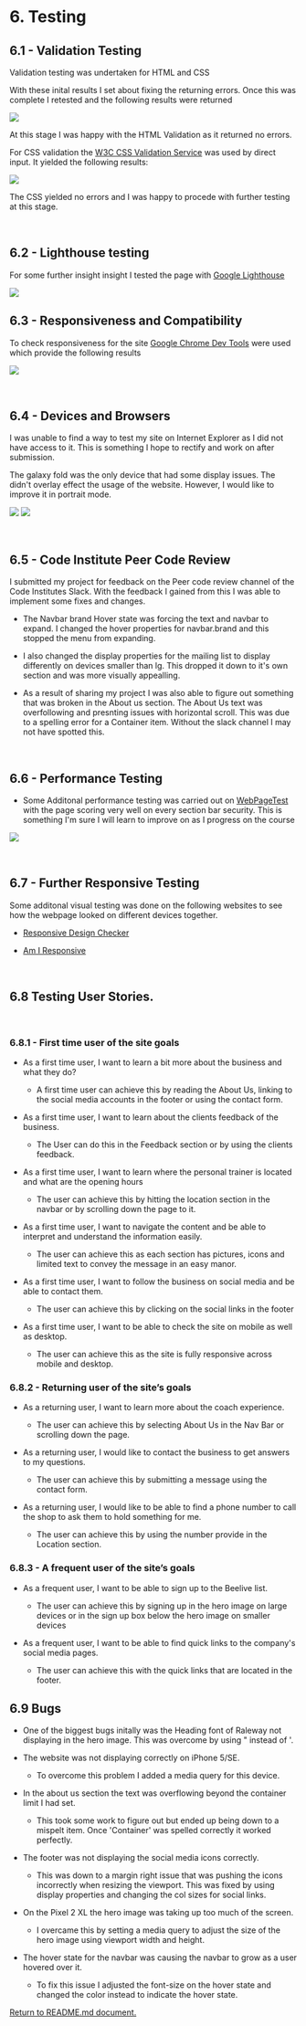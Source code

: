 # 6. Testing


## 6.1 - Validation Testing 

Validation testing was undertaken for HTML and CSS


With these inital results I set about fixing the returning errors. Once this was complete I retested and the following results were returned

<img src="readme_files/readmefilesimgs/htmlvalidator.png" style="margin: 0;">

At this stage I was happy with the HTML Validation as it returned no errors. 


For CSS validation the [W3C CSS Validation Service](https://jigsaw.w3.org/css-validator/) was used by direct input. It yielded the following results:

<img src="readme_files/readmefilesimgs/cssvalidator.png" style="margin: 0;">

The CSS yielded no errors and I was happy to procede with further testing at this stage. 
<p>&nbsp;</p>

## 6.2 - Lighthouse testing

For some further insight insight I tested the page with [Google Lighthouse](https://developers.google.com/web/tools/lighthouse)


<img src="readme_files/readmefilesimgs/lighthousetesting.png" style="margin:0;">



## 6.3 - Responsiveness and Compatibility

To check responsiveness for the site [Google Chrome Dev Tools](https://developers.google.com/web/tools/chrome-devtools) were used which provide the following results 

<img src="readme_files/readmefilesimgs/responsivebreak.png" style="margin:0;">

<p>&nbsp;</p>

## 6.4 - Devices and Browsers

I was unable to find a way to test my site on Internet Explorer as I did not have access to it. This is something I hope to rectify and work on after submission. 

The galaxy fold was the only device that had some display issues. The didn't overlay effect the usage of the website. However, I would like to improve it in portrait mode.

<img src="readme_files/readmefilesimgs/devtest.png" style="margin:0;">

<img src="readme_files/readmefilesimgs/brtest.png" style="margin:0;">

<p>&nbsp;</p>

## 6.5 - Code Institute Peer Code Review

I submitted my project for feedback on the Peer code review channel of the Code Institutes Slack. With the feedback I gained from this I was able to implement some fixes and changes.

- The Navbar brand Hover state was forcing the text and navbar to expand. I changed the hover properties for navbar.brand and this stopped the menu from expanding.

- I also changed the display properties for the mailing list to display differently on devices smaller than lg. This dropped it down to it's own section and was more visually appealling. 

- As a result of sharing my project I was also able to figure out something that was broken in the About us section. The About Us text was overfollowing and presnting issues with horizontal scroll. This was due to a spelling error for a Container item. Without the slack channel I may not have spotted this. 

<p>&nbsp;</p>

## 6.6 - Performance Testing 

- Some Additonal performance testing was carried out on [WebPageTest](https://www.webpagetest.org/) with the page scoring very well on every section bar security. This is something I'm sure I will learn to improve on as I progress on the course

<img src="readme_files/readmefilesimgs/webtest.png" style="margin:0;">

<p>&nbsp;</p>

## 6.7 - Further Responsive Testing

Some additonal visual testing was done on the following websites to see how the webpage looked on different devices together.

- [Responsive Design Checker](https://www.responsivedesignchecker.com/)

- [Am I Responsive](http://ami.responsivedesign.is/)

<p>&nbsp;</p>

## 6.8 Testing User Stories. 
<p>&nbsp;</p>

### 6.8.1 - First time user of the site goals

- As a first time user, I want to learn a bit more about the business and what they do?
    - A first time user can achieve this by reading the About Us, linking to the social media accounts in the footer or using the contact form.

- As a first time user, I want to learn about the clients feedback of the business. 
    - The User can do this in the Feedback section or by using the clients feedback.

- As a first time user, I want to learn where the personal trainer is located and what are the opening hours
    - The user can achieve this by hitting the location section in the navbar or by scrolling down the page to it.

- As a first time user, I want to navigate the content and be able to interpret and understand the information easily.
    - The user can achieve this as each section has pictures, icons and limited text to convey the message in an easy manor.

- As a first time user, I want to follow the business on social media and be able to contact them. 
    - The user can achieve this by clicking on the social links in the footer

- As a first time user, I want to be able to check the site on mobile as well as desktop. 
    - The user can achieve this as the site is fully responsive across mobile and desktop. 

### 6.8.2 - Returning user of the site’s goals

- As a returning user, I want to learn more about the coach experience.
    - The user can achieve this by selecting About Us in the Nav Bar or scrolling down the page. 

- As a returning user, I would like to contact the business to get answers to my questions. 
    - The user can achieve this by submitting a message using the contact form. 

- As a returning user, I would like to be able to find a phone number to call the shop to ask them to hold something for me. 
    - The user can achieve this by using the number provide in the Location section.

### 6.8.3 - A frequent user of the site’s goals

- As a frequent user, I want to be able to sign up to the Beelive list.
    - The user can achieve this by signing up in the hero image on large devices or in the sign up box below the hero image on smaller devices

- As a frequent user, I want to be able to find quick links to the company's social media pages. 
    - The user can achieve this with the quick links that are located in the footer. 


## 6.9 Bugs 

- One of the biggest bugs initally was the Heading font of Raleway not displaying in the hero image. This was overcome by using " instead of '. 

- The website was not displaying correctly on iPhone 5/SE.
    - To overcome this problem I added a media query for this device. 

- In the about us section the text was overflowing beyond the container limit I had set. 
    - This took some work to figure out but ended up being down to a mispelt item. Once 'Container' was spelled correctly it worked perfectly.

- The footer was not displaying the social media icons correctly. 
    - This was down to a margin right issue that was pushing the icons incorrectly when resizing the viewport. This was fixed by using display properties and changing the col sizes for social links.

- On the Pixel 2 XL the hero image was taking up too much of the screen.
    - I overcame this by setting a media query to adjust the size of the hero image using viewport width and height.

- The hover state for the navbar was causing the navbar to grow as a user hovered over it.
    - To fix this issue I adjusted the font-size on the hover state and changed the color instead to indicate the hover state. 

[Return to README.md document.](https://github.com/ignakio/Ms1.BeeliveFitCo./blob/master/README.md)
